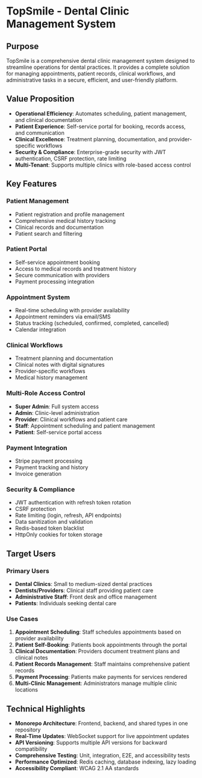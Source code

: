 # TopSmile - Dental Clinic Management System

## Purpose
TopSmile is a comprehensive dental clinic management system designed to streamline operations for dental practices. It provides a complete solution for managing appointments, patient records, clinical workflows, and administrative tasks in a secure, efficient, and user-friendly platform.

## Value Proposition
- **Operational Efficiency**: Automates scheduling, patient management, and clinical documentation
- **Patient Experience**: Self-service portal for booking, records access, and communication
- **Clinical Excellence**: Treatment planning, documentation, and provider-specific workflows
- **Security & Compliance**: Enterprise-grade security with JWT authentication, CSRF protection, rate limiting
- **Multi-Tenant**: Supports multiple clinics with role-based access control

## Key Features

### Patient Management
- Patient registration and profile management
- Comprehensive medical history tracking
- Clinical records and documentation
- Patient search and filtering

### Patient Portal
- Self-service appointment booking
- Access to medical records and treatment history
- Secure communication with providers
- Payment processing integration

### Appointment System
- Real-time scheduling with provider availability
- Appointment reminders via email/SMS
- Status tracking (scheduled, confirmed, completed, cancelled)
- Calendar integration

### Clinical Workflows
- Treatment planning and documentation
- Clinical notes with digital signatures
- Provider-specific workflows
- Medical history management

### Multi-Role Access Control
- **Super Admin**: Full system access
- **Admin**: Clinic-level administration
- **Provider**: Clinical workflows and patient care
- **Staff**: Appointment scheduling and patient management
- **Patient**: Self-service portal access

### Payment Integration
- Stripe payment processing
- Payment tracking and history
- Invoice generation

### Security & Compliance
- JWT authentication with refresh token rotation
- CSRF protection
- Rate limiting (login, refresh, API endpoints)
- Data sanitization and validation
- Redis-based token blacklist
- HttpOnly cookies for token storage

## Target Users

### Primary Users
- **Dental Clinics**: Small to medium-sized dental practices
- **Dentists/Providers**: Clinical staff providing patient care
- **Administrative Staff**: Front desk and office management
- **Patients**: Individuals seeking dental care

### Use Cases
1. **Appointment Scheduling**: Staff schedules appointments based on provider availability
2. **Patient Self-Booking**: Patients book appointments through the portal
3. **Clinical Documentation**: Providers document treatment plans and clinical notes
4. **Patient Records Management**: Staff maintains comprehensive patient records
5. **Payment Processing**: Patients make payments for services rendered
6. **Multi-Clinic Management**: Administrators manage multiple clinic locations

## Technical Highlights
- **Monorepo Architecture**: Frontend, backend, and shared types in one repository
- **Real-Time Updates**: WebSocket support for live appointment updates
- **API Versioning**: Supports multiple API versions for backward compatibility
- **Comprehensive Testing**: Unit, integration, E2E, and accessibility tests
- **Performance Optimized**: Redis caching, database indexing, lazy loading
- **Accessibility Compliant**: WCAG 2.1 AA standards
